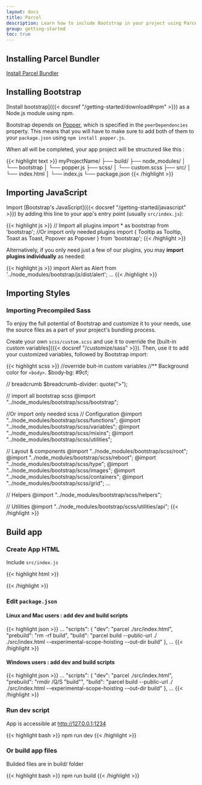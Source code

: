```yaml
---
layout: docs
title: Parcel
description: Learn how to include Bootstrap in your project using Parcel.
group: getting-started
toc: true
---
```


## Installing Parcel Bundler

[Install Parcel Bundler](https://en.parceljs.org/getting_started.html)

## Installing Bootstrap

[Install bootstrap]({{< docsref "/getting-started/download#npm" >}}) as a Node.js module using npm.

Bootstrap depends on [Popper](https://popper.js.org/), which is specified in the `peerDependencies` property.
This means that you will have to make sure to add both of them to your `package.json` using `npm install popper.js`.

When all will be completed, your app project will be structured like this :

{{< highlight text >}}
myProjectName/
├── build/
├── node_modules/
│   └── bootstrap
│   └── popper.js
├── scss/
│   └── custom.scss
├── src/
│   └── index.html
│   └── index.js
└── package.json
{{< /highlight >}}

## Importing JavaScript

Import [Bootstrap's JavaScript]({{< docsref "/getting-started/javascript" >}}) by adding this line to your app's entry point (usually `src/index.js`):

{{< highlight js >}}
// Import all plugins
import * as bootstrap from 'bootstrap';
//Or import only needed plugins
import { Tooltip as Tooltip, Toast as Toast, Popover as Popover } from 'bootstrap';
{{< /highlight >}}

Alternatively, if you only need just a few of our plugins, you may **import plugins individually** as needed:

{{< highlight js >}}
import Alert as Alert from '../node_modules/bootstrap/js/dist/alert';
...
{{< /highlight >}}

## Importing Styles

### Importing Precompiled Sass

To enjoy the full potential of Bootstrap and customize it to your needs, use the source files as a part of your project's bundling process.

Create your own `scss/custom.scss` and use it to override the [built-in custom variables]({{< docsref "/customize/sass" >}}). Then, use it to add your customized variables, followed by Bootstrap import:

{{< highlight scss >}}
//override buit-in custom variables
//** Background color for `<body>`.
$body-bg: #9cf;

// breadcrumb
$breadcrumb-divider: quote(">");

// import all bootstrap scss
@import "../node_modules/bootstrap/scss/bootstrap";

//Or import only needed scss
// Configuration
@import "../node_modules/bootstrap/scss/functions";
@import "../node_modules/bootstrap/scss/variables";
@import "../node_modules/bootstrap/scss/mixins";
@import "../node_modules/bootstrap/scss/utilities";

// Layout & components
@import "../node_modules/bootstrap/scss/root";
@import "../node_modules/bootstrap/scss/reboot";
@import "../node_modules/bootstrap/scss/type";
@import "../node_modules/bootstrap/scss/images";
@import "../node_modules/bootstrap/scss/containers";
@import "../node_modules/bootstrap/scss/grid";
...

// Helpers
@import "../node_modules/bootstrap/scss/helpers";

// Utilities
@import "../node_modules/bootstrap/scss/utilities/api";
{{< /highlight >}}

## Build app

### Create App  HTML

Include `src/index.js`

{{< highlight html >}}
<!-- index.html -->
<!DOCTYPE html>
<html lang="en">
  <head>
  </head>
  <body>
      <!-- Here 👇 -->
      <script src="./index.js"></script>
  </body>
</html>
{{< /highlight >}}

### Edit `package.json`

#### Linux and Mac users : add dev and build scripts

{{< highlight json >}}
...
"scripts": {
    "dev": "parcel ./src/index.html",
    "prebuild": "rm -rf build",
    "build": "parcel build --public-url ./ ./src/index.html --experimental-scope-hoisting  --out-dir build"
  },
...
{{< /highlight >}}

#### Windows users : add dev and build scripts

{{< highlight json >}}
...
"scripts": {
    "dev": "parcel ./src/index.html",
    "prebuild": "rmdir /Q/S \"build\"",
    "build": "parcel build --public-url ./ ./src/index.html --experimental-scope-hoisting  --out-dir build"
  },
...
{{< /highlight >}}

### Run dev script

App is accessible at http://127.0.0.1:1234 

{{< highlight bash >}}
npm run dev
{{< /highlight >}}

### Or build app files

Builded files are in build/ folder

{{< highlight bash >}}
npm run build
{{< /highlight >}}
